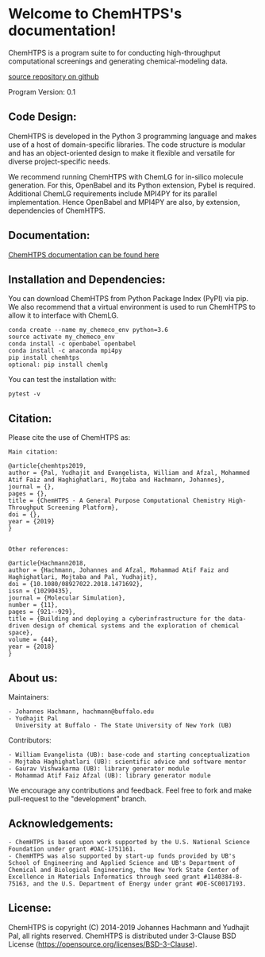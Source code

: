 Welcome to ChemHTPS's documentation!
====================================

ChemHTPS is a program suite to for conducting high-throughput computational screenings and generating chemical-modeling data.

[source repository on github](https://github.com/hachmannlab/chemhtps)

Program Version: 0.1

## Code Design:
ChemHTPS is developed in the Python 3 programming language and makes use of a host of domain-specific libraries.
The code structure is modular and has an object-oriented design to make it flexible and versatile for diverse project-specific needs.

We recommend running ChemHTPS with ChemLG for in-silico molecule generation. For this, OpenBabel and its Python extension, Pybel is required.
Additional ChemLG requirements include MPI4PY for its parallel implementation. Hence OpenBabel and MPI4PY are also, by extension, dependencies of ChemHTPS.

## Documentation:
[ChemHTPS documentation can be found here](https://chemhtps.readthedocs.io/en/latest/)

## Installation and Dependencies:
You can download ChemHTPS from Python Package Index (PyPI) via pip. We also recommend that a virtual environment is used to run ChemHTPS to allow it to interface with ChemLG.

    conda create --name my_chemeco_env python=3.6
    source activate my_chemeco_env
    conda install -c openbabel openbabel
    conda install -c anaconda mpi4py
    pip install chemhtps
    optional: pip install chemlg 


You can test the installation with:

    pytest -v


## Citation:
Please cite the use of ChemHTPS as:


    Main citation:

    @article{chemhtps2019,
    author = {Pal, Yudhajit and Evangelista, William and Afzal, Mohammed Atif Faiz and Haghighatlari, Mojtaba and Hachmann, Johannes},
    journal = {},
    pages = {},
    title = {ChemHTPS - A General Purpose Computational Chemistry High-Throughput Screening Platform},
    doi = {},
    year = {2019}
    }


    Other references:

    @article{Hachmann2018,
    author = {Hachmann, Johannes and Afzal, Mohammad Atif Faiz and Haghighatlari, Mojtaba and Pal, Yudhajit},
    doi = {10.1080/08927022.2018.1471692},
    issn = {10290435},
    journal = {Molecular Simulation},
    number = {11},
    pages = {921--929},
    title = {Building and deploying a cyberinfrastructure for the data-driven design of chemical systems and the exploration of chemical space},
    volume = {44},
    year = {2018}
    }



## About us:

Maintainers:

    - Johannes Hachmann, hachmann@buffalo.edu
    - Yudhajit Pal
      University at Buffalo - The State University of New York (UB)


Contributors:

    - William Evangelista (UB): base-code and starting conceptualization
    - Mojtaba Haghighatlari (UB): scientific advice and software mentor
    - Gaurav Vishwakarma (UB): library generator module
    - Mohammad Atif Faiz Afzal (UB): library generator module


We encourage any contributions and feedback. Feel free to fork and make pull-request to the "development" branch.


## Acknowledgements:
    - ChemHTPS is based upon work supported by the U.S. National Science Foundation under grant #OAC-1751161.
    - ChemHTPS was also supported by start-up funds provided by UB's School of Engineering and Applied Science and UB's Department of Chemical and Biological Engineering, the New York State Center of Excellence in Materials Informatics through seed grant #1140384-8-75163, and the U.S. Department of Energy under grant #DE-SC0017193.


## License:
ChemHTPS is copyright (C) 2014-2019 Johannes Hachmann and Yudhajit Pal, all rights reserved.
ChemHTPS is distributed under 3-Clause BSD License (https://opensource.org/licenses/BSD-3-Clause).

